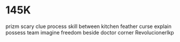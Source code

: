 # 145K
prizm scary clue process skill between kitchen feather curse explain possess team imagine freedom beside doctor corner Revolucionerlkp
